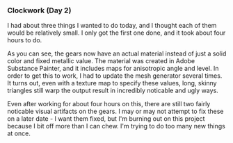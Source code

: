 ### Clockwork (Day 2)

I had about three things I wanted to do today, and I thought each of them would
be relatively small. I only got the first one done, and it took about four hours
to do.

As you can see, the gears now have an actual material instead of just a solid
color and fixed metallic value. The material was created in Adobe Substance
Painter, and it includes maps for anisotropic angle and level. In order to get
this to work, I had to update the mesh generator several times. It turns out,
even with a texture map to specify these values, long, skinny triangles still
warp the output result in incredibly noticable and ugly ways.

Even after working for about four hours on this, there are still two fairly
noticable visual artifacts on the gears. I may or may not attempt to fix these
on a later date - I want them fixed, but I'm burning out on this project because
I bit off more than I can chew. I'm trying to do too many new things at once.
